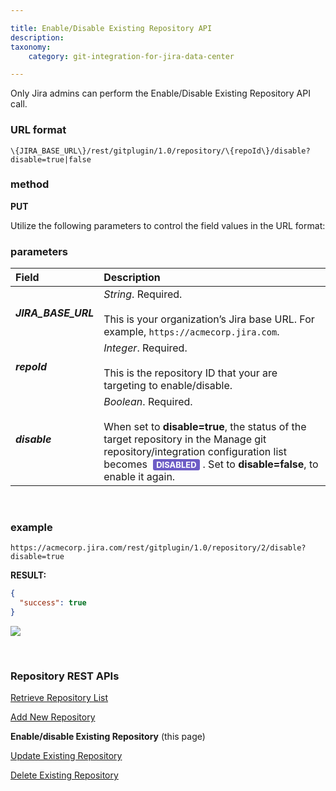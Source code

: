 ```yaml
---

title: Enable/Disable Existing Repository API
description:
taxonomy:
    category: git-integration-for-jira-data-center

---
```


<div class="bbb-callout bbb--alert">
    <div class="irow">
    <div class="ilogobox">
        <span class="logoimg"></span>
    </div>
    <div class="imsgbox">
        Only Jira admins can perform the Enable/Disable Existing Repository API call.
    </div>
</div>
</div>

### URL format
`\{JIRA_BASE_URL\}/rest/gitplugin/1.0/repository/\{repoId\}/disable?disable=true|false`

### method
**PUT**

Utilize the following parameters to control the field values in the URL format:

### parameters

| Field | Description |
| :---- | :---- |
| _**JIRA_BASE_URL**_ | _String_. Required.<br><br>This is your organization’s Jira base URL. For example, `https://acmecorp.jira.com`. |
| _**repoId**_ | _Integer_. Required.<br><br> This is the repository ID that your are targeting to enable/disable. |
| _**disable**_ | _Boolean_. Required.<br><br>When set to **disable=true**, the status of the target repository in the Manage git repository/integration configuration list becomes <b style='background-color:#6E5DC6; padding:1px 5px; color:#FFFFFF; border-radius:3px; margin: 0 5px; font-size: small;'>DISABLED</b>. Set to **disable=false**, to enable it again. |

&nbsp;

### example

`https://acmecorp.jira.com/rest/gitplugin/1.0/repository/2/disable?disable=true`

**RESULT:**
```json
{
  "success": true
}
```

![](/wp-content/uploads/gij-datacenter-repo-api-disable-true.png)

&nbsp;

### Repository REST APIs

[Retrieve Repository List](/git-integration-for-jira-data-center/retrieve-repository-list-gij-self-managed)

[Add New Repository](/git-integration-for-jira-data-center/add-new-repository-gij-self-managed)

**Enable/disable Existing Repository** (this page)

[Update Existing Repository](/git-integration-for-jira-data-center/update-existing-repository-gij-self-managed)

[Delete Existing Repository](/git-integration-for-jira-data-center/delete-existing-repository-gij-self-managed)

